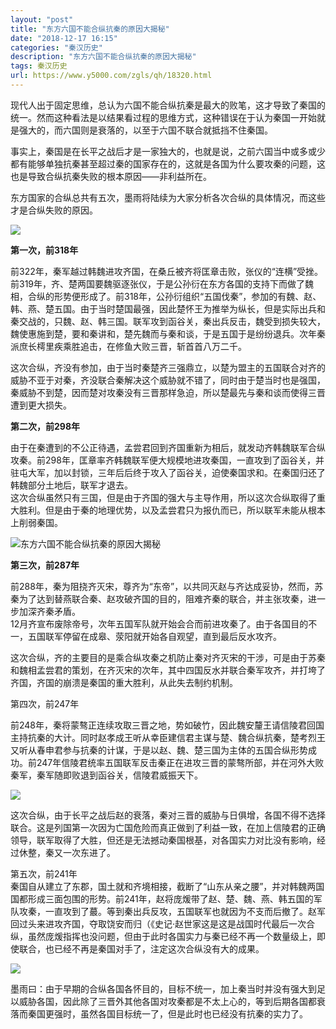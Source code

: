 ```yaml
---
layout: "post"
title: "东方六国不能合纵抗秦的原因大揭秘"
date: "2018-12-17 16:15"
categories: "秦汉历史"
description: "东方六国不能合纵抗秦的原因大揭秘"
tags: 秦汉历史
url: https://www.y5000.com/zgls/qh/18320.html
---
```






现代人出于固定思维，总认为六国不能合纵抗秦是最大的败笔，这才导致了秦国的统一。然而这种看法是以结果看过程的思维方式，这种错误在于认为秦国一开始就是强大的，而六国则是衰落的，以至于六国不联合就抵挡不住秦国。

事实上，秦国是在长平之战后才是一家独大的，也就是说，之前六国当中或多或少都有能够单独抗秦甚至超过秦的国家存在的，这就是各国为什么要攻秦的问题，这也是导致合纵抗秦失败的根本原因——非利益所在。

东方国家的合纵总共有五次，墨雨将陆续为大家分析各次合纵的具体情况，而这些才是合纵失败的原因。

![](https://img.y5000.com/uploads/allimg/170331/1109163U2-0.jpg)

**第一次，前318年**

前322年，秦军越过韩魏进攻齐国，在桑丘被齐将匡章击败，张仪的“连横”受挫。前319年，齐、楚两国要魏驱逐张仪，于是公孙衍在东方各国的支持下而做了魏相，合纵的形势便形成了。前318年，公孙衍组织“五国伐秦”，参加的有魏、赵、韩、燕、楚五国。由于当时楚国最强，因此楚怀王为推举为纵长，但是实际出兵和秦交战的，只魏、赵、韩三国。联军攻到函谷关，秦出兵反击，魏受到损失较大，魏使惠施到楚，要和秦讲和，楚先魏而与秦和谈，于是五国于是纷纷退兵。次年秦派庶长樗里疾乘胜追击，在修鱼大败三晋，斩首首八万二千。

这次合纵，齐没有参加，由于当时秦楚齐三强鼎立，以楚为盟主的五国联合对齐的威胁不亚于对秦，齐没联合秦解决这个威胁就不错了，同时由于楚当时也是强国，秦威胁不到楚，因而楚对攻秦没有三晋那样急迫，所以楚最先与秦和谈而使得三晋遭到更大损失。

**第二次，前298年**

由于在秦遭到的不公正待遇，孟尝君回到齐国重新为相后，就发动齐韩魏联军合纵攻秦。前298年，匡章率齐韩魏联军便大规模地进攻秦国，一直攻到了函谷关，并驻屯大军，加以封锁，三年后后终于攻入了函谷关，迫使秦国求和。在秦国归还了韩魏部分土地后，联军才退去。  
这次合纵虽然只有三国，但是由于齐国的强大与主导作用，所以这次合纵取得了重大胜利。但是由于秦的地理优势，以及孟尝君只为报仇而已，所以联军未能从根本上削弱秦国。

![东方六国不能合纵抗秦的原因大揭秘](/uploads/allimg/170331/6-1F331110J23V.JPG)

**第三次，前287年**

前288年，秦为阻挠齐灭宋，尊齐为“东帝”，以共同灭赵与齐达成妥协，然而，苏秦为了达到替燕联合秦、赵攻破齐国的目的，阻难齐秦的联合，并主张攻秦，进一步加深齐秦矛盾。  
12月齐宣布废除帝号，次年五国军队就开始会合而前进攻秦了。由于各国目的不一，五国联军停留在成皋、荥阳就开始各自观望，直到最后反水攻齐。

这次合纵，齐的主要目的是乘合纵攻秦之机防止秦对齐灭宋的干涉，可是由于苏秦和魏相孟尝君的策划，在齐灭宋的次年，其中四国反水并联合秦军攻齐，并打垮了齐国，齐国的崩溃是秦国的重大胜利，从此失去制约机制。

第四次，前247年

前248年，秦将蒙骜正连续攻取三晋之地，势如破竹，因此魏安釐王请信陵君回国主持抗秦的大计。同时赵孝成王听从幸臣建信君主谋与楚、魏合纵抗秦，楚考烈王又听从春申君参与抗秦的计谋，于是以赵、魏、楚三国为主体的五国合纵形势成功。前247年信陵君统率五国联军反击秦正在进攻三晋的蒙骜所部，并在河外大败秦军，秦军随即败退到函谷关，信陵君威振天下。

![](https://img.y5000.com/uploads/allimg/170331/11091AA1-1.jpg)

这次合纵，由于长平之战后赵的衰落，秦对三晋的威胁与日俱增，各国不得不选择联合。这是列国第一次因为亡国危险而真正做到了利益一致，在加上信陵君的正确领导，联军取得了大胜，但还是无法撼动秦国根基，对各国实力对比没有影响，经过休整，秦又一次东进了。

第五次，前241年  
秦国自从建立了东郡，国土就和齐境相接，截断了“山东从亲之腰”，并对韩魏两国国都形成三面包围的形势。前241年，赵将庞煖带了赵、楚、魏、燕、韩五国的军队攻秦，一直攻到了蕞。等到秦出兵反攻，五国联军也就因为不支而后撤了。赵军回过头来进攻齐国，夺取饶安而归（《史记·赵世家这是这是战国时代最后一次合纵，虽然庞煖指挥也没问题，但由于此时各国实力与秦已经不再一个数量级上，即使联合，也已经不再是秦国对手了，注定这次合纵没有大的成果。

![](https://img.y5000.com/uploads/allimg/170331/11091B348-2.jpg)

墨雨曰：由于早期的合纵各国各怀目的，目标不统一，加上秦当时并没有强大到足以威胁各国，因此除了三晋外其他各国对攻秦都是不太上心的，等到后期各国都衰落而秦国更强时，虽然各国目标统一了，但是此时也已经没有抗秦的实力了。
